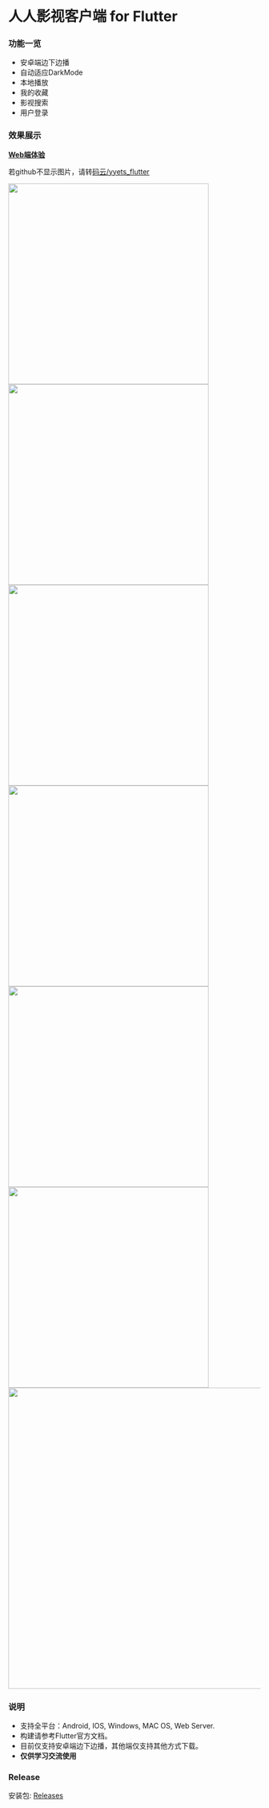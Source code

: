 # 人人影视客户端 for Flutter

### 功能一览

- 安卓端边下边播
- 自动适应DarkMode
- 本地播放
- 我的收藏
- 影视搜索
- 用户登录

### 效果展示

**[Web端体验](http://vove.gitee.io/yyets_flutter_web_demo)**

若github不显示图片，请转[码云/yyets_flutter](https://gitee.com/Vove/yyets_flutter)

<div><img src="screenshots/s1.jpg" width="400">
  <img src="screenshots/s2.jpg" width="400"></div>

<div><img src="screenshots/s3.jpg" width="400">
  <img src="screenshots/s4.jpg" width="400"></div>

<div><img src="screenshots/s5.jpg" width="400">
  <img src="screenshots/s6.jpg" width="400"></div>
<div><img src="screenshots/s7.jpg" width="600"></div>

### 说明

- 支持全平台：Android, IOS, Windows, MAC OS, Web Server.
- 构建请参考Flutter官方文档。
- 目前仅支持安卓端边下边播，其他端仅支持其他方式下载。
- **仅供学习交流使用**

### Release

安装包: [Releases](https://gitee.com/Vove/yyets_flutter/releases)